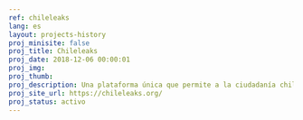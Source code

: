 ```yaml
---
ref: chileleaks
lang: es
layout: projects-history
proj_minisite: false
proj_title: Chileleaks
proj_date: 2018-12-06 00:00:01
proj_img: 
proj_thumb: 
proj_description: Una plataforma única que permite a la ciudadanía chilena alertar de casos de cohecho y soborno de forma anónima y segura para que los investiguen medios de comunicación y sean expuestos ante la opinión pública.
proj_site_url: https://chileleaks.org/
proj_status: activo
---
```

